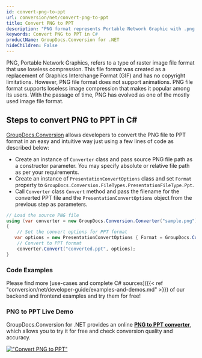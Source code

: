 ```yaml
---
id: convert-png-to-ppt
url: conversion/net/convert-png-to-ppt
title: Convert PNG to PPT
description: "PNG format represents Portable Network Graphic with .png extension. Learn how to convert PNG to PPT file programmatically in C# language using GroupDocs.Conversion for .NET library."
keywords: Convert PNG to PPT in C#
productName: GroupDocs.Conversion for .NET
hideChildren: False
---
```


PNG, Portable Network Graphics, refers to a type of raster image file format that use loseless compression. This file format was created as a replacement of Graphics Interchange Format (GIF) and has no copyright limitations. However, PNG file format does not support animations. PNG file format supports loseless image compression that makes it popular among its users. With the passage of time, PNG has evolved as one of the mostly used image file format.

## Steps to convert PNG to PPT in C#

[GroupDocs.Conversion](https://products.groupdocs.com/conversion/net) allows developers to convert the PNG file to PPT format in an easy and intuitive way just using a few lines of code as described below:

* Create an instance of `Converter` class and pass source PNG file path as a constructor parameter. You may specify absolute or relative file path as per your requirements. 
* Create an instance of `PresentationConvertOptions` class and set `Format` property to `GroupDocs.Conversion.FileTypes.PresentationFileType.Ppt`.
* Call `Converter` class `Convert` method and pass the filename for the converted PPT file and the `PresentationConvertOptions` object from the previous step as parameters.

```csharp
// Load the source PNG file
using (var converter = new GroupDocs.Conversion.Converter("sample.png"))
{
    // Set the convert options for PPT format
   var options = new PresentationConvertOptions { Format = GroupDocs.Conversion.FileTypes.PresentationFileType.Ppt };
    // Convert to PPT format
    converter.Convert("converted.ppt", options);
}
```

### Code Examples

Please find more [use-cases and complete C# sources]({{< ref "conversion/net/developer-guide/examples-and-demos.md" >}}) of our backend and frontend examples and try them for free!

### PNG to PPT Live Demo

GroupDocs.Conversion for .NET provides an online [**PNG to PPT converter**](https://products.groupdocs.app/conversion/png-to-ppt), which allows you to try it for free and check conversion quality and accuracy.

[!["Convert PNG to PPT"](conversion/net/images/convert-to-ppt/convert-png-to-ppt.png)](https://products.groupdocs.app/conversion/png-to-ppt)
